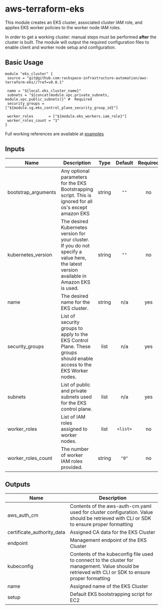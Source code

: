 # aws-terraform-eks

This module creates an EKS cluster, associated cluster IAM role, and applies EKS worker policies to the worker node IAM roles.

In order to get a working cluster: manual steps must be performed **after** the cluster is built.  The module will output the required configuration files to enable client and worker node setup and configuration.

## Basic Usage

```
module "eks_cluster" {
 source = "git@github.com:rackspace-infrastructure-automation/aws-terraform-eks//?ref=v0.0.1"

 name = "${local.eks_cluster_name}"
 subnets = "${concat(module.vpc.private_subnets, module.vpc.public_subnets)}" #  Required
 security_groups = ["${module.sg.eks_control_plane_security_group_id}"]

 worker_roles       = ["${module.eks_workers.iam_role}"]
 worker_roles_count = "1"
}
```

Full working references are available at [examples](examples)

## Inputs

| Name | Description | Type | Default | Required |
|------|-------------|:----:|:-----:|:-----:|
| bootstrap\_arguments | Any optional parameters for the EKS Bootstrapping script. This is ignored for all os's except amazon EKS | string | `""` | no |
| kubernetes\_version | The desired Kubernetes version for your cluster. If you do not specify a value here, the latest version available in Amazon EKS is used. | string | `""` | no |
| name | The desired name for the EKS cluster. | string | n/a | yes |
| security\_groups | List of security groups to apply to the EKS Control Plane.  These groups should enable access to the EKS Worker nodes. | list | n/a | yes |
| subnets | List of public and private subnets used for the EKS control plane. | list | n/a | yes |
| worker\_roles | List of IAM roles assigned to worker nodes. | list | `<list>` | no |
| worker\_roles\_count | The number of worker IAM roles provided. | string | `"0"` | no |

## Outputs

| Name | Description |
|------|-------------|
| aws\_auth\_cm | Contents of the aws-auth-cm.yaml used for cluster configuration.  Value should be retrieved with CLI or SDK to ensure proper formatting |
| certificate\_authority\_data | Assigned CA data for the EKS Cluster |
| endpoint | Management endpoint of the EKS Cluster |
| kubeconfig | Contents of the kubeconfig file used to connect to the cluster for management.  Value should be retrieved with CLI or SDK to ensure proper formatting |
| name | Assigned name of the EKS Cluster |
| setup | Default EKS bootstrapping script for EC2 |

